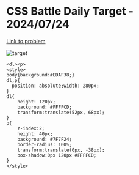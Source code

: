# CSS Battle Daily Target - 2024/07/24

[Link to problem](https://cssbattle.dev/play/bHBi3b1NZkqOkTSGiK55)

![target](https://firebasestorage.googleapis.com/v0/b/cssbattleapp.appspot.com/o/user%2Fummd3POvEDfFyeFvVdOMG3OOrwE2%2Ftargets%2Ftarget_kV6XT09.png?alt=media)

```
<dl><p>
<style>
body{background:#EDAF38;}
dl,p{
  position: absolute;width: 280px;
}
dl{
    height: 120px;
    background: #FFFFCD;
    transform:translate(52px, 68px);
}
p{
    z-index:2;    
    height: 40px;
    background: #7F7F24;
    border-radius: 100%;
    transform:translate(0px, -38px);
    box-shadow:0px 120px #FFFFCD;
}
</style>
```